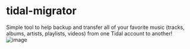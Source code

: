 # tidal-migrator
Simple tool to help backup and transfer all of your favorite music (tracks, albums, artists, playlists, videos) from one Tidal account to another!
![image](https://github.com/nqwrc/tidal-migrator/assets/44801950/b5ffd633-3bab-46a2-8ff4-8fa019037163)
